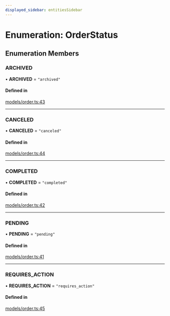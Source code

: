 ```yaml
---
displayed_sidebar: entitiesSidebar
---
```


# Enumeration: OrderStatus

## Enumeration Members

### ARCHIVED

• **ARCHIVED** = ``"archived"``

#### Defined in

[models/order.ts:43](https://github.com/medusajs/medusa/blob/9dcd62c73/packages/medusa/src/models/order.ts#L43)

___

### CANCELED

• **CANCELED** = ``"canceled"``

#### Defined in

[models/order.ts:44](https://github.com/medusajs/medusa/blob/9dcd62c73/packages/medusa/src/models/order.ts#L44)

___

### COMPLETED

• **COMPLETED** = ``"completed"``

#### Defined in

[models/order.ts:42](https://github.com/medusajs/medusa/blob/9dcd62c73/packages/medusa/src/models/order.ts#L42)

___

### PENDING

• **PENDING** = ``"pending"``

#### Defined in

[models/order.ts:41](https://github.com/medusajs/medusa/blob/9dcd62c73/packages/medusa/src/models/order.ts#L41)

___

### REQUIRES\_ACTION

• **REQUIRES\_ACTION** = ``"requires_action"``

#### Defined in

[models/order.ts:45](https://github.com/medusajs/medusa/blob/9dcd62c73/packages/medusa/src/models/order.ts#L45)
